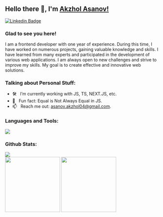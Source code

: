 ## Hello there 👋, I'm [Akzhol Asanov!](https://github.com/theakzhol/)

[![Linkedin Badge](https://img.shields.io/badge/-LinkedIn-0e76a8?style=flat-square&logo=Linkedin&logoColor=white)](http://linkedin.com/in/akzhol-asanov-241456280)

### Glad to see you here!

I am a frontend developer with one year of experience. During this time, I have worked on numerous projects, gaining valuable knowledge and skills. I have learned from many experts and participated in the development of various web applications. I am always open to new challenges and strive to improve my skills. My goal is to create effective and innovative web solutions.

### Talking about Personal Stuff:

- 🛠 &nbsp; I’m currently working with JS, TS, NEXT.JS, etc.
- 👾 &nbsp; Fun fact: Equal is Not Always Equal in JS.
- 📫 &nbsp; Reach me out: asanov.akzhol04@gmail.com.

### Languages and Tools:

<div>
  <a href="https://github.com/akzholasanov?tab=repositories">
    <img src="https://skillicons.dev/icons?i=html,css,js,ts,react,next,vite,sass,tailwind,git,firebase,npm" />
  </a>
</p>
</div>

### Github Stats:

<img src="https://github-profile-summary-cards.vercel.app/api/cards/profile-details?username=akzholasanov&theme=github_dark" />

<br />

<img height="180em" src="https://github-readme-stats.vercel.app/api?username=akzholasanov&show_icons=true&hide_border=true&&count_private=true&include_all_commits=true" />
<img height="180em" src="https://github-readme-stats.vercel.app/api/top-langs/?username=akzholasanov&exclude_repo=KNN-Image-Classification&show_icons=true&hide_border=true&layout=compact&langs_count=8"/>

